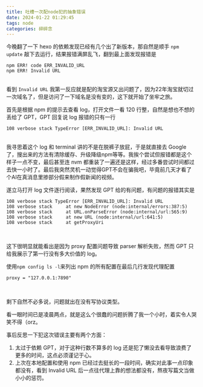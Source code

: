 ```yaml
---
title: 吐槽一次配node犯的抽象错误
date: 2024-01-22 01:29:45
tags: node
categories: 碎碎念
---
```


今晚翻了一下 hexo 的依赖发现已经有几个出了新版本，那自然是顺手 ``npm update`` 敲下去运行，结果报错满屏乱飞，翻到最上面发现报错是

```
npm ERR! code ERR_INVALID_URL
npm ERR! Invalid URL
```

<br>看到 ``Invalid URL`` 我第一反应就是配的淘宝源又出问题了，因为22年淘宝就切过一次域名了，但是访问了一下域名是没有变的，这下就开始了坐牢之旅。

首先是根据 npm 的提示去查看 log，打开文件一看 120 行整，自然是想也不想的丢给了 GPT，GPT 回复说 log 报错的只有一行

```
108 verbose stack TypeError [ERR_INVALID_URL]: Invalid URL
```

<br>我寻思着这个 log 和 terminal 讲的不是在脱裤子放屁，于是就直接去 Google 了，搜出来的方法有清除缓存、升级降级npm等等。我挨个尝试但报错都是这个样子一点不变，最后甚至连 nvm 都重装了一遍还是这样，经过多番尝试时间都过去快一小时了。最后我突然灵机一动觉得GPT不会在骗我吧，毕竟前几天才看了个AI在真消息里掺部分假来制作假新闻的视频。

遂立马打开 log 文件逐行阅读，果然发现 GPT 给的有问题，有问题的报错其实是

```
108 verbose stack TypeError [ERR_INVALID_URL]: Invalid URL
108 verbose stack     at new NodeError (node:internal/errors:387:5)
108 verbose stack     at URL.onParseError (node:internal/url:565:9)
108 verbose stack     at new URL (node:internal/url:641:5)
108 verbose stack     at getProxyUri 
```

<br>

这下很明显就能看出是因为 proxy 配置问题导致 parser 解析失败，然而 GPT 只给我展示了第一行没有多大价值的 log。

使用``npm config ls -l``来列出 npm 的所有配置在最后几行发现代理配置

```
proxy = "127.0.0.1:7890"
```

<br>

剩下自然不必多说，问题就出在没有写协议类型。

看一眼时间已是凌晨两点，就是这么个很蠢的问题折腾了我一个小时，着实令人哭笑不得（orz。

事后反思一下犯这次错误主要有两个方面：

1. 太过于依赖 GPT，对于这种行数不算多的 log 还是犯了懒没去看导致浪费了更多的时间，这点必须谨记于心。
2. 上次在本地配置和使用 npm 已经过去挺长的一段时间，确实对此事一点印象都没有，看到 Invalid URL 后一点往代理上靠的想法都没有，熬夜写篇文当做小小的惩罚。
